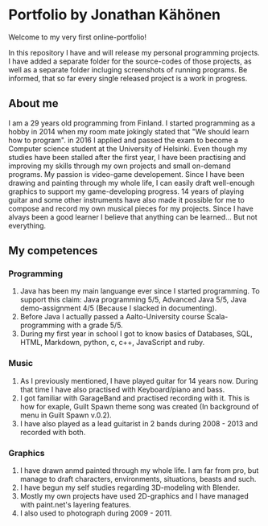 # Portfolio by Jonathan Kähönen

Welcome to my very first online-portfolio!

In this repository I have and will release my personal programming projects.
I have added a separate folder for the source-codes of those projects, as well as a separate folder incluging screenshots of running programs.
Be informed, that so far every single released project is a work in progress.


## About me
I am a 29 years old programming from Finland. I started programming as a hobby in 2014 when my room mate jokingly stated that "We should learn how to program".
in 2016 I applied and passed the exam to become a Computer science student at the University of Helsinki. Even though my studies have been stalled after the first year,
I have been practising and improving my skills through my own projects and small on-demand programs. My passion is video-game developement. Since I have been drawing and painting
through my whole life, I can easily draft well-enough graphics to support my game-developing progress. 14 years of playing guitar and some other instruments have also made it
possible for me to compose and record my own musical pieces for my projects. Since I have alvays been a good learner I believe that anything can be learned... But not everything.

## My competences


### Programming
1. Java has been my main languange ever since I started programming. To support this claim: Java programming 5/5, Advanced Java 5/5, Java demo-assignment 4/5 (Because I slacked in documenting).
2. Before Java I actually passed a Aalto-University course Scala-programming with a grade 5/5.
3. During my first year in school I got to know basics of Databases, SQL, HTML, Markdown, python, c, c++, JavaScript and ruby.


### Music
1. As I previously mentioned, I have played guitar for 14 years now. During that time I have also practised with Keyboard/piano and bass.
2. I got familiar with GarageBand and practised recording with it. This is how for exaple, Guilt Spawn theme song was created (In background of menu in Guilt Spawn v.0.2).
3. I have also played as a lead guitarist in 2 bands during 2008 - 2013 and recorded with both.

### Graphics
1. I have drawn anmd painted through my whole life. I am far from pro, but manage to draft characters, environments, situations, beasts and such.
2. I have begun my self studies regarding 3D-modeling with Blender.
3. Mostly my own projects have used 2D-graphics and I have managed with paint.net's layering features.
4. I also used to photograph during 2009 - 2011.